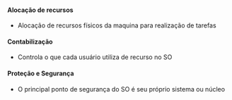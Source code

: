 #### Alocação de recursos
- Alocação de recursos físicos da maquina para realização de tarefas

#### Contabilização
- Controla o que cada usuário utiliza de recurso no SO

#### Proteção e Segurança
- O principal ponto de segurança do SO é seu próprio sistema ou núcleo